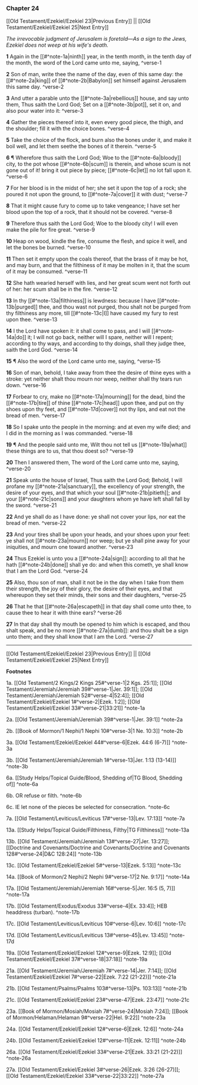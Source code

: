 ### Chapter 24

[[Old Testament/Ezekiel/Ezekiel 23|Previous Entry]]  ||  [[Old Testament/Ezekiel/Ezekiel 25|Next Entry]]

*The irrevocable judgment of Jerusalem is foretold—As a sign to the Jews, Ezekiel does not weep at his wife's death.*

**1**  Again in the [[#^note-1a|ninth]] year, in the tenth month, in the tenth day of the month, the word of the Lord came unto me, saying, ^verse-1

**2**  Son of man, write thee the name of the day, even of this same day: the [[#^note-2a|king]] of [[#^note-2b|Babylon]] set himself against Jerusalem this same day. ^verse-2

**3**  And utter a parable unto the [[#^note-3a|rebellious]] house, and say unto them, Thus saith the Lord God; Set on a [[#^note-3b|pot]], set it on, and also pour water into it: ^verse-3

**4**  Gather the pieces thereof into it, even every good piece, the thigh, and the shoulder; fill it with the choice bones. ^verse-4

**5**  Take the choice of the flock, and burn also the bones under it, and make it boil well, and let them seethe the bones of it therein. ^verse-5

**6**  ¶ Wherefore thus saith the Lord God; Woe to the [[#^note-6a|bloody]] city, to the pot whose [[#^note-6b|scum]] is therein, and whose scum is not gone out of it! bring it out piece by piece; [[#^note-6c|let]] no lot fall upon it. ^verse-6

**7**  For her blood is in the midst of her; she set it upon the top of a rock; she poured it not upon the ground, to [[#^note-7a|cover]] it with dust; ^verse-7

**8**  That it might cause fury to come up to take vengeance; I have set her blood upon the top of a rock, that it should not be covered. ^verse-8

**9**  Therefore thus saith the Lord God; Woe to the bloody city! I will even make the pile for fire great. ^verse-9

**10**  Heap on wood, kindle the fire, consume the flesh, and spice it well, and let the bones be burned. ^verse-10

**11**  Then set it empty upon the coals thereof, that the brass of it may be hot, and may burn, and that the filthiness of it may be molten in it, that the scum of it may be consumed. ^verse-11

**12**  She hath wearied herself with lies, and her great scum went not forth out of her: her scum shall be in the fire. ^verse-12

**13**  In thy [[#^note-13a|filthiness]] is lewdness: because I have [[#^note-13b|purged]] thee, and thou wast not purged, thou shalt not be purged from thy filthiness any more, till [[#^note-13c|I]] have caused my fury to rest upon thee. ^verse-13

**14**  I the Lord have spoken it: it shall come to pass, and I will [[#^note-14a|do]] it; I will not go back, neither will I spare, neither will I repent; according to thy ways, and according to thy doings, shall they judge thee, saith the Lord God. ^verse-14

**15**  ¶ Also the word of the Lord came unto me, saying, ^verse-15

**16**  Son of man, behold, I take away from thee the desire of thine eyes with a stroke: yet neither shalt thou mourn nor weep, neither shall thy tears run down. ^verse-16

**17**  Forbear to cry, make no [[#^note-17a|mourning]] for the dead, bind the [[#^note-17b|tire]] of thine [[#^note-17c|head]] upon thee, and put on thy shoes upon thy feet, and [[#^note-17d|cover]] not thy lips, and eat not the bread of men. ^verse-17

**18**  So I spake unto the people in the morning: and at even my wife died; and I did in the morning as I was commanded. ^verse-18

**19**  ¶ And the people said unto me, Wilt thou not tell us [[#^note-19a|what]] these things are to us, that thou doest so? ^verse-19

**20**  Then I answered them, The word of the Lord came unto me, saying, ^verse-20

**21**  Speak unto the house of Israel, Thus saith the Lord God; Behold, I will profane my [[#^note-21a|sanctuary]], the excellency of your strength, the desire of your eyes, and that which your soul [[#^note-21b|pitieth]]; and your [[#^note-21c|sons]] and your daughters whom ye have left shall fall by the sword. ^verse-21

**22**  And ye shall do as I have done: ye shall not cover your lips, nor eat the bread of men. ^verse-22

**23**  And your tires shall be upon your heads, and your shoes upon your feet: ye shall not [[#^note-23a|mourn]] nor weep; but ye shall pine away for your iniquities, and mourn one toward another. ^verse-23

**24**  Thus Ezekiel is unto you a [[#^note-24a|sign]]: according to all that he hath [[#^note-24b|done]] shall ye do: and when this cometh, ye shall know that I am the Lord God. ^verse-24

**25**  Also, thou son of man, shall it not be in the day when I take from them their strength, the joy of their glory, the desire of their eyes, and that whereupon they set their minds, their sons and their daughters, ^verse-25

**26**  That he that [[#^note-26a|escapeth]] in that day shall come unto thee, to cause thee to hear it with thine ears? ^verse-26

**27**  In that day shall thy mouth be opened to him which is escaped, and thou shalt speak, and be no more [[#^note-27a|dumb]]: and thou shalt be a sign unto them; and they shall know that I am the Lord. ^verse-27


---
[[Old Testament/Ezekiel/Ezekiel 23|Previous Entry]]  ||  [[Old Testament/Ezekiel/Ezekiel 25|Next Entry]]


**Footnotes**


1a. [[Old Testament/2 Kings/2 Kings 25#^verse-1|2 Kgs. 25:1]]; [[Old Testament/Jeremiah/Jeremiah 39#^verse-1|Jer. 39:1]]; [[Old Testament/Jeremiah/Jeremiah 52#^verse-4|52:4]]; [[Old Testament/Ezekiel/Ezekiel 1#^verse-2|Ezek. 1:2]]; [[Old Testament/Ezekiel/Ezekiel 33#^verse-21|33:21]] ^note-1a

2a. [[Old Testament/Jeremiah/Jeremiah 39#^verse-1|Jer. 39:1]] ^note-2a

2b. [[Book of Mormon/1 Nephi/1 Nephi 10#^verse-3|1 Ne. 10:3]] ^note-2b

3a. [[Old Testament/Ezekiel/Ezekiel 44#^verse-6|Ezek. 44:6 (6-7)]] ^note-3a

3b. [[Old Testament/Jeremiah/Jeremiah 1#^verse-13|Jer. 1:13 (13-14)]] ^note-3b

6a. [[Study Helps/Topical Guide/Blood, Shedding of|TG Blood, Shedding of]] ^note-6a

6b. OR refuse or filth. ^note-6b

6c. IE let none of the pieces be selected for consecration. ^note-6c

7a. [[Old Testament/Leviticus/Leviticus 17#^verse-13|Lev. 17:13]] ^note-7a

13a. [[Study Helps/Topical Guide/Filthiness, Filthy|TG Filthiness]] ^note-13a

13b. [[Old Testament/Jeremiah/Jeremiah 13#^verse-27|Jer. 13:27]]; [[Doctrine and Covenants/Doctrine and Covenants/Doctrine and Covenants 128#^verse-24|D&C 128:24]] ^note-13b

13c. [[Old Testament/Ezekiel/Ezekiel 5#^verse-13|Ezek. 5:13]] ^note-13c

14a. [[Book of Mormon/2 Nephi/2 Nephi 9#^verse-17|2 Ne. 9:17]] ^note-14a

17a. [[Old Testament/Jeremiah/Jeremiah 16#^verse-5|Jer. 16:5 (5, 7)]] ^note-17a

17b. [[Old Testament/Exodus/Exodus 33#^verse-4|Ex. 33:4]]; HEB headdress (turban).  ^note-17b

17c. [[Old Testament/Leviticus/Leviticus 10#^verse-6|Lev. 10:6]] ^note-17c

17d. [[Old Testament/Leviticus/Leviticus 13#^verse-45|Lev. 13:45]] ^note-17d

19a. [[Old Testament/Ezekiel/Ezekiel 12#^verse-9|Ezek. 12:9]]; [[Old Testament/Ezekiel/Ezekiel 37#^verse-18|37:18]] ^note-19a

21a. [[Old Testament/Jeremiah/Jeremiah 7#^verse-14|Jer. 7:14]]; [[Old Testament/Ezekiel/Ezekiel 7#^verse-22|Ezek. 7:22 (21-22)]] ^note-21a

21b. [[Old Testament/Psalms/Psalms 103#^verse-13|Ps. 103:13]] ^note-21b

21c. [[Old Testament/Ezekiel/Ezekiel 23#^verse-47|Ezek. 23:47]] ^note-21c

23a. [[Book of Mormon/Mosiah/Mosiah 7#^verse-24|Mosiah 7:24]]; [[Book of Mormon/Helaman/Helaman 9#^verse-22|Hel. 9:22]] ^note-23a

24a. [[Old Testament/Ezekiel/Ezekiel 12#^verse-6|Ezek. 12:6]] ^note-24a

24b. [[Old Testament/Ezekiel/Ezekiel 12#^verse-11|Ezek. 12:11]] ^note-24b

26a. [[Old Testament/Ezekiel/Ezekiel 33#^verse-21|Ezek. 33:21 (21-22)]] ^note-26a

27a. [[Old Testament/Ezekiel/Ezekiel 3#^verse-26|Ezek. 3:26 (26-27)]]; [[Old Testament/Ezekiel/Ezekiel 33#^verse-22|33:22]] ^note-27a